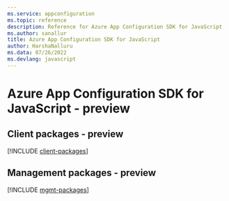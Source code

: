 ```yaml
---
ms.service: appconfiguration
ms.topic: reference
description: Reference for Azure App Configuration SDK for JavaScript
ms.author: sanallur
title: Azure App Configuration SDK for JavaScript
author: HarshaNalluru
ms.data: 07/26/2022
ms.devlang: javascript
---
```

# Azure App Configuration SDK for JavaScript - preview

## Client packages - preview
[!INCLUDE [client-packages](app-configuration-client-index.md)]
## Management packages - preview
[!INCLUDE [mgmt-packages](app-configuration-mgmt-index.md)]